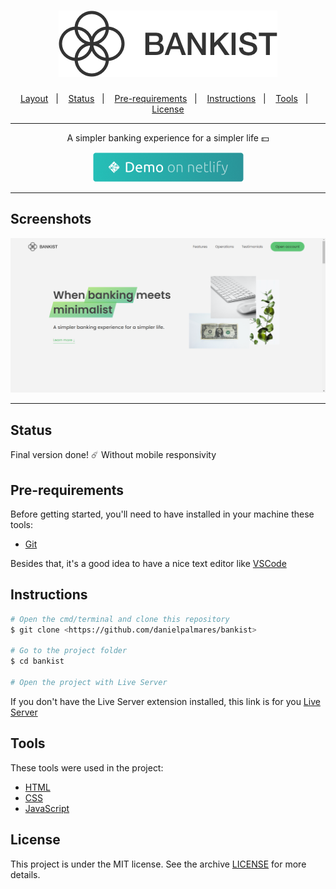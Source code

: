 <h1 align="center">
  <img alt="Bankist" title="Bankist" src="https://github.com/danielpalmares/bankist/blob/main/img/logo.png" />
</h1>

<p align="center">
  <a href="#layout">Layout</a>&nbsp;&nbsp;&nbsp;|&nbsp;&nbsp;&nbsp;
  <a href="#status">Status</a>&nbsp;&nbsp;&nbsp;|&nbsp;&nbsp;&nbsp;
  <a href="#pre-requirements">Pre-requirements</a>&nbsp;&nbsp;&nbsp;|&nbsp;&nbsp;&nbsp;
  <a href="#instructions">Instructions</a>&nbsp;&nbsp;&nbsp;|&nbsp;&nbsp;&nbsp;
  <a href="#tools">Tools</a>&nbsp;&nbsp;&nbsp;|&nbsp;&nbsp;&nbsp;
  <a href="#license">License</a>
</p>

---

<p align="center">
  A simpler banking experience for a simpler life 💵
</p>

<p align="center">
  <a href="https://dann-bankist.netlify.app/">
    <img alt="Demo on Netlify" src="https://github.com/danielpalmares/omnifood/blob/master/.github/demo-on-netlify.png">
  </a>
</p>

---

## Screenshots

![Layout](https://github.com/danielpalmares/bankist/blob/main/img/bankist.png)

---

## Status

Final version done! ☄️
Without mobile responsivity

## Pre-requirements

Before getting started, you'll need to have installed in your machine these tools: 

- [Git](https://git-scm.com)

Besides that, it's a good idea to have a nice text editor like [VSCode](https://code.visualstudio.com/)

## Instructions

```bash
# Open the cmd/terminal and clone this repository
$ git clone <https://github.com/danielpalmares/bankist>

# Go to the project folder
$ cd bankist

# Open the project with Live Server
```

If you don't have the Live Server extension installed, this link is for you [Live Server](https://marketplace.visualstudio.com/items?itemName=ritwickdey.LiveServer)

## Tools

These tools were used in the project:

- [HTML](https://developer.mozilla.org/pt-BR/docs/Web/HTML)
- [CSS](https://developer.mozilla.org/pt-BR/docs/Web/CSS)
- [JavaScript](https://developer.mozilla.org/pt-BR/docs/Web/JavaScript)

## License

This project is under the MIT license. See the archive [LICENSE](https://github.com/danielpalmares/bankist/blob/main/LICENSE) for more details.
